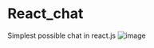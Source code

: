 # React_chat
Simplest possible chat in react.js
![image](https://github.com/xorgzz/ReactChat/assets/118397053/a09c0241-16fd-48ee-ab21-59f3c9ae5afc)
